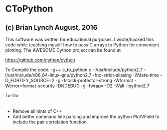 CToPython
===========================
(c) Brian Lynch August, 2016
-------------------------------

This software was written for educational purposes. I wrote/hacked this 
code while teaching myself how to pass C arrays to Python for convenient
plotting. The AWESOME Cython project can be found at 

https://github.com/cython/cython

To Compile the code:
	-g++ c_to_python.c -I/usr/include/python2.7 -I/usr/include/x86_64-linux-gnu/python2.7  -fno-strict-aliasing -Wdate-time -D_FORTIFY_SOURCE=2 -g -fstack-protector-strong -Wformat -Werror=format-security  -DNDEBUG -g -fwrapv -O2 -Wall -lpython2.7

To-Do:
######

* Remove all hints of C++
* Add better command line parsing and improve the python PlotVField to
include the pair correlation function.